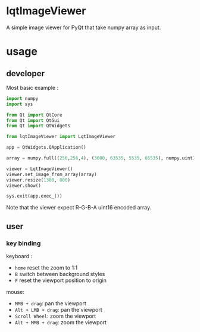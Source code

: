 # lqtImageViewer

A simple image viewer for PyQt that take numpy array as input.

# usage

## developer

Most basic example :

```python
import numpy
import sys

from Qt import QtCore
from Qt import QtGui
from Qt import QtWidgets

from lqtImageViewer import LqtImageViewer

app = QtWidgets.QApplication()

array = numpy.full((256,256,4), (3000, 63535, 5535, 65535), numpy.uint16)

viewer = LqtImageViewer()
viewer.set_image_from_array(array)
viewer.resize(1300, 800)
viewer.show()

sys.exit(app.exec_())
```

Note that the viewer expect R-G-B-A uint16 encoded array.


## user

### key binding

keyboard :

- `home` reset the zoom to 1:1
- `B` switch between background styles
- `F` reset the viewport position to origin

mouse:

- `MMB + drag`: pan the viewport
- `Alt + LMB + drag`: pan the viewport
- `Scroll Wheel`: zoom the viewport
- `Alt + MMB + drag`: zoom the viewport